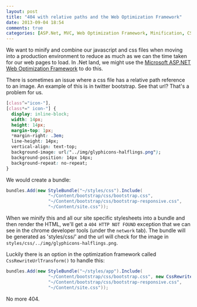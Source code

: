 ```yaml
---
layout: post
title: "404 with relative paths and the Web Optimization Framework"
date: 2013-09-04 18:54
comments: true
categories: [ASP.Net, MVC, Web Optimization Framework, Minification, CSS]
---
```

We want to minify and combine our javascript and css files when moving into a production environment to reduce as much as we can the time taken for our web pages to load.  In .Net land, we might use the [Microsoft ASP.NET Web Optimization Framework](http://www.nuget.org/packages/microsoft.aspnet.web.optimization/) to do this.

There is sometimes an issue where a css file has a relative path reference to an image.  An example of this is in twitter bootstrap.  See that url?  That's a problem for us.
<!--more-->
```css
[class^="icon-"],
[class*=" icon-"] {
  display: inline-block;
  width: 14px;
  height: 14px;
  margin-top: 1px;
  *margin-right: .3em;
  line-height: 14px;
  vertical-align: text-top;
  background-image: url("../img/glyphicons-halflings.png");
  background-position: 14px 14px;
  background-repeat: no-repeat;
}
```

We would create a bundle:

```c#
bundles.Add(new StyleBundle("~/styles/css").Include(
                "~/Content/bootstrap/css/bootstrap.css",
                "~/Content/bootstrap/css/bootstrap-responsive.css",
                "~/Content/site.css"));
```

When we minify this and all our site specific stylesheets into a bundle and then render the HTML, we'll get a `404 HTTP NOT FOUND` exception that we can see in the chrome developer tools (under the `network` tab).  The bundle will be generated as 'styles/css/' and the url will check for the image in `styles/css/../img/glyphicons-halflings.png`.

Luckily there is an option in the optimization framework called `CssRewriteUrlTransform()` to handle this:

```c#
bundles.Add(new StyleBundle("~/styles/app").Include(
                "~/Content/bootstrap/css/bootstrap.css", new CssRewriteUrlTransform()).Include(
                "~/Content/bootstrap/css/bootstrap-responsive.css",
                "~/Content/site.css"));
```

No more 404.